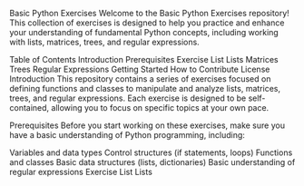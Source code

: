 
Basic Python Exercises
Welcome to the Basic Python Exercises repository! This collection of exercises is designed to help you practice and enhance your understanding of fundamental Python concepts, including working with lists, matrices, trees, and regular expressions.

Table of Contents
Introduction
Prerequisites
Exercise List
Lists
Matrices
Trees
Regular Expressions
Getting Started
How to Contribute
License
Introduction
This repository contains a series of exercises focused on defining functions and classes to manipulate and analyze lists, matrices, trees, and regular expressions. Each exercise is designed to be self-contained, allowing you to focus on specific topics at your own pace.

Prerequisites
Before you start working on these exercises, make sure you have a basic understanding of Python programming, including:

Variables and data types
Control structures (if statements, loops)
Functions and classes
Basic data structures (lists, dictionaries)
Basic understanding of regular expressions
Exercise List
Lists
